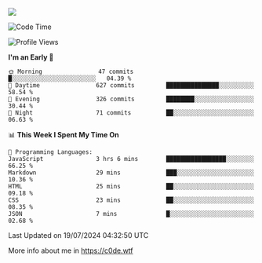 <a href="https://wakatime.com"><img src="https://wakatime.com/share/@c0dezin/b7f18a7c-ab3a-40b8-8bc7-b1b7bf71f1d6.svg" /></a>

<!--START_SECTION:waka-->
![Code Time](http://img.shields.io/badge/Code%20Time-75%20hrs%2039%20mins-blue)

![Profile Views](http://img.shields.io/badge/Profile%20Views-0-blue)

**I'm an Early 🐤** 

```text
🌞 Morning                47 commits          █░░░░░░░░░░░░░░░░░░░░░░░░   04.39 % 
🌆 Daytime                627 commits         ███████████████░░░░░░░░░░   58.54 % 
🌃 Evening                326 commits         ████████░░░░░░░░░░░░░░░░░   30.44 % 
🌙 Night                  71 commits          ██░░░░░░░░░░░░░░░░░░░░░░░   06.63 % 
```


📊 **This Week I Spent My Time On** 

```text
💬 Programming Languages: 
JavaScript               3 hrs 6 mins        █████████████████░░░░░░░░   66.25 % 
Markdown                 29 mins             ███░░░░░░░░░░░░░░░░░░░░░░   10.36 % 
HTML                     25 mins             ██░░░░░░░░░░░░░░░░░░░░░░░   09.18 % 
CSS                      23 mins             ██░░░░░░░░░░░░░░░░░░░░░░░   08.35 % 
JSON                     7 mins              █░░░░░░░░░░░░░░░░░░░░░░░░   02.68 % 
```


 Last Updated on 19/07/2024 04:32:50 UTC
<!--END_SECTION:waka-->

More info about me in https://c0de.wtf
